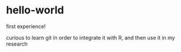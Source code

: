 # hello-world
first experience!
 
curious to learn git in order to integrate it with R, and then use it in my research
